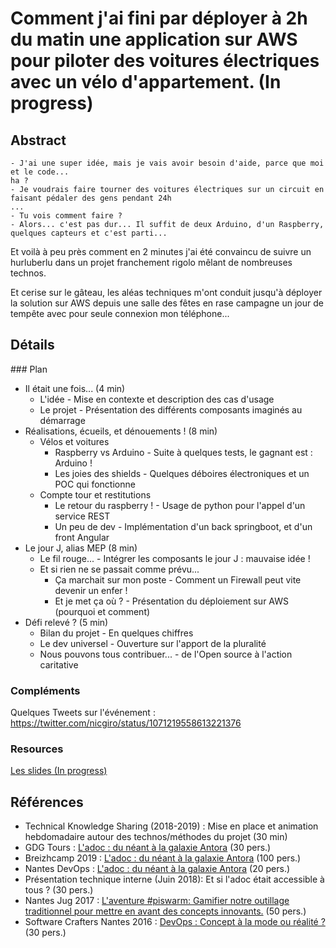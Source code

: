 # Comment j'ai fini par déployer à 2h du matin une application sur AWS pour piloter des voitures électriques avec un vélo d'appartement. (In progress)

## Abstract

```
- J'ai une super idée, mais je vais avoir besoin d'aide, parce que moi et le code...
ha ?
- Je voudrais faire tourner des voitures électriques sur un circuit en faisant pédaler des gens pendant 24h
...
- Tu vois comment faire ?
- Alors... c'est pas dur... Il suffit de deux Arduino, d'un Raspberry, quelques capteurs et c'est parti...
```

Et voilà à peu près comment en 2 minutes j'ai été convaincu de suivre un hurluberlu dans un projet franchement rigolo mêlant de nombreuses technos.

Et cerise sur le gâteau, les aléas techniques m'ont conduit jusqu'à déployer la solution sur AWS depuis une salle des fêtes en rase campagne un jour de tempête avec pour seule connexion mon téléphone...

## Détails

### Plan

* Il était une fois... (4 min)
	* L'idée - Mise en contexte et description des cas d'usage
	* Le projet - Présentation des différents composants imaginés au démarrage
* Réalisations, écueils, et dénouements ! (8 min)
	* Vélos et voitures
		* Raspberry vs Arduino - Suite à quelques tests, le gagnant est : Arduino !
		* Les joies des shields - Quelques déboires électroniques et un POC qui fonctionne
	* Compte tour et restitutions
		* Le retour du raspberry ! - Usage de python pour l'appel d'un service REST
		* Un peu de dev - Implémentation d'un back springboot, et d'un front Angular
* Le jour J, alias MEP (8 min)
    * Le fil rouge... - Intégrer les composants le jour J : mauvaise idée !
    * Et si rien ne se passait comme prévu...
        * Ça marchait sur mon poste - Comment un Firewall peut vite devenir un enfer !
        * Et je met ça où ? - Présentation du déploiement sur AWS (pourquoi et comment)
* Défi relevé ? (5 min)
    * Bilan du projet - En quelques chiffres
    * Le dev universel - Ouverture sur l'apport de la pluralité
    * Nous pouvons tous contribuer... - de l'Open source à l'action caritative
    
### Compléments

Quelques Tweets sur l'événement : https://twitter.com/nicgiro/status/1071219558613221376

### Resources

[Les slides (In progress)]( ./aws-2019/#/)

## Références 

* Technical Knowledge Sharing (2018-2019) : Mise en place et animation hebdomadaire autour des technos/méthodes du projet (30 min)
* GDG Tours : [L'adoc : du néant à la galaxie Antora](https://www.meetup.com/fr-FR/GDG-Tours/events/259980415/) (30 pers.)
* Breizhcamp 2019 : [L'adoc : du néant à la galaxie Antora](https://www.youtube.com/watch?v=67QMncs1wvw) (100 pers.)
* Nantes DevOps : [L'adoc : du néant à la galaxie Antora](https://www.meetup.com/fr-FR/Nantes-DevOps/events/259469585/) (20 pers.)
* Présentation technique interne (Juin 2018): Et si l'adoc était accessible à tous ? (30 pers.)
* Nantes Jug 2017 : [L'aventure #piswarm: Gamifier notre outillage traditionnel pour mettre en avant des concepts innovants.](http://nantesjug.org/#/events/2017_12_14) (50 pers.)
* Software Crafters Nantes 2016 : [DevOps : Concept à la mode ou réalité ?](https://www.meetup.com/fr-FR/nantes-software-crafters-Nantes/events/235435543/) (30 pers.)


